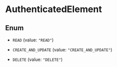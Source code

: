 

# AuthenticatedElement

## Enum


* `READ` (value: `"READ"`)

* `CREATE_AND_UPDATE` (value: `"CREATE_AND_UPDATE"`)

* `DELETE` (value: `"DELETE"`)



